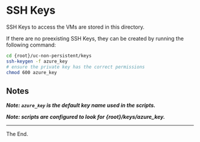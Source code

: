 # SSH Keys

SSH Keys to access the VMs are stored in this directory.

If there are no preexisting SSH Keys, they can be created by running the following command:

````bash
cd {root}/uc-non-persistent/keys
ssh-keygen -f azure_key
# ensure the private key has the correct permissions
chmod 600 azure_key
````

## Notes

**_Note: `azure_key` is the default key name used in the scripts._**

**_Note: scripts are configured to look for {root}/keys/azure_key._**


---
The End.
